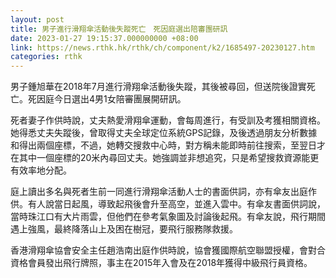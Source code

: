 ```yaml
---
layout: post
title: 男子進行滑翔傘活動後失蹤死亡　死因庭選出陪審團研訊
date: 2023-01-27 19:15:37.000000000 +08:00
link: https://news.rthk.hk/rthk/ch/component/k2/1685497-20230127.htm
categories: rthk
---
```


男子鍾旭華在2018年7月進行滑翔傘活動後失蹤，其後被尋回，但送院後證實死亡。死因庭今日選出4男1女陪審團展開研訊。

死者妻子作供時說，丈夫熱愛滑翔傘運動，會每周進行，有受訓及考獲相關資格。她得悉丈夫失蹤後，曾取得丈夫全球定位系統GPS記錄，及後透過朋友分析數據和得出兩個座標，不過，她轉交搜救中心時，對方稱未能即時前往搜索，至翌日才在其中一個座標的20米內尋回丈夫。她強調並非想追究，只是希望搜救資源能更有效率地分配。

庭上讀出多名與死者生前一同進行滑翔傘活動人士的書面供詞，亦有傘友出庭作供。有人說當日起風，導致起飛後會升至高空，並進入雲中。有傘友書面供詞說，當時珠江口有大片雨雲，但他們在參考氣象圖及討論後起飛。有傘友說，飛行期間遇上強風，最終降落山上及困在樹冠，要飛行服務隊救援。

香港滑翔傘協會安全主任趙浩南出庭作供時說，協會獲國際航空聯盟授權，會對合資格會員發出飛行牌照，事主在2015年入會及在2018年獲得中級飛行員資格。
